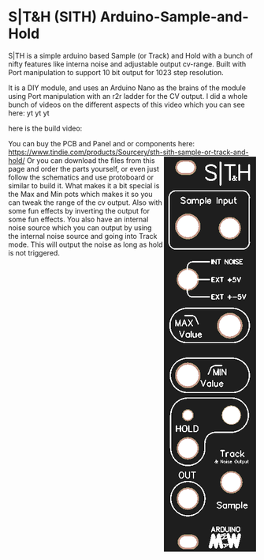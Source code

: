 # S|T&H (SITH) Arduino-Sample-and-Hold
S|TH is a simple arduino based Sample (or Track) and Hold with a bunch of nifty features like interna noise and adjustable output cv-range. Built with Port manipulation to support 10 bit output for 1023 step resolution.

It is a DIY module, and uses an Arduino Nano as the brains of the module using Port manipulation with an r2r ladder for the CV output. I did a whole bunch of videos on the different aspects of this video which you can see here:
yt
yt
yt

here is the build video:

You can buy the PCB and Panel and or components here: 
https://www.tindie.com/products/Sourcery/sth-sith-sample-or-track-and-hold/
<img align="right" src="SITH-frontpanel.png">
Or you can download the files from this page and order the parts yourself, or even just follow the schematics and use protoboard or similar to build it.
What makes it a bit special is the Max and Min pots which makes it so you can tweak the range of the cv output. Also with some fun effects by inverting the output for some fun effects. You also have an internal noise source which you can output by using the internal noise source and going into Track mode. This will output the noise as long as hold is not triggered.

